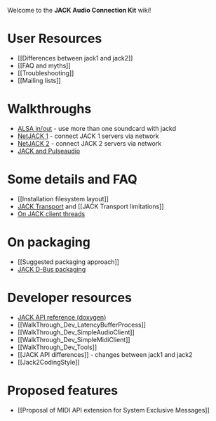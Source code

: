 Welcome to the **JACK Audio Connection Kit** wiki! 

# User Resources
*  [[Differences between jack1 and jack2]]
*  [[FAQ and myths]]
*  [[Troubleshooting]]
*  [[Mailing lists]]

# Walkthroughs
*  [ALSA in/out](wiki/WalkThrough_User_AlsaInOut) - use more than one soundcard with jackd
*  [NetJACK 1](wiki/WalkThrough_User_NetJack) - connect JACK 1 servers via network
*  [NetJACK 2](wiki/WalkThrough_User_NetJack2) - connect JACK 2 servers via network
*  [JACK and Pulseaudio](wiki/WalkThrough_User_PulseOnJack)

# Some details and FAQ
*  [[Installation filesystem layout]]
*  [JACK Transport](wiki/TransportSupport) and [[JACK Transport limitations]]
*  [On JACK client threads](wiki/WalkThrough_User_ClientThreads)

# On packaging
*  [[Suggested packaging approach]]
*  [JACK D-Bus packaging](wiki/JACK-DBus-packaging)

# Developer resources
*  [JACK API reference (doxygen)](http://jackaudio.github.io/api/)
*  [[WalkThrough_Dev_LatencyBufferProcess]]
*  [[WalkThrough_Dev_SimpleAudioClient]]
*  [[WalkThrough_Dev_SimpleMidiClient]]
*  [[WalkThrough_Dev_Tools]]
*  [[JACK API differences]] - changes between jack1 and jack2
*  [[Jack2CodingStyle]]

# Proposed features
*  [[Proposal of MIDI API extension for System Exclusive Messages]]
